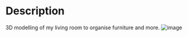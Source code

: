 # Description
3D modelling of my living room to organise furniture and more.
![image](https://github.com/user-attachments/assets/32ef1788-29fe-4116-9467-80a16e3fd128)
